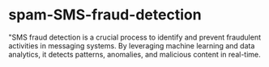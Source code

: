 # spam-SMS-fraud-detection
"SMS fraud detection is a crucial process to identify and prevent fraudulent activities in messaging systems. By leveraging machine learning and data analytics, it detects patterns, anomalies, and malicious content in real-time.
